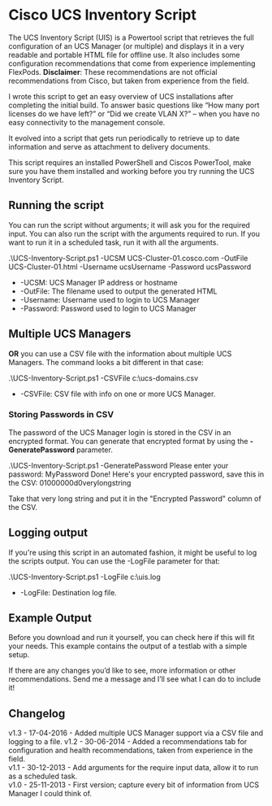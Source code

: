 # Cisco UCS Inventory Script
The UCS Inventory Script (UIS) is a Powertool script that retrieves the full configuration of an UCS Manager (or multiple) and displays it in a very readable and portable HTML file for offline use. It also includes some configuration recommendations that come from experience implementing FlexPods. **Disclaimer**: These recommendations are not official recommendations from Cisco, but taken from experience from the field.

I wrote this script to get an easy overview of UCS installations after completing the initial build. To answer basic questions like “How many port licenses do we have left?” or “Did we create VLAN X?” – when you have no easy connectivity to the management console.

It evolved into a script that gets run periodically to retrieve up to date information and serve as attachment to delivery documents.

This script requires an installed PowerShell and Ciscos PowerTool, make sure you have them installed and working before you try running the UCS Inventory Script.

## Running the script
You can run the script without arguments; it will ask you for the required input. You can also run the script with the arguments required to run. If you want to run it in a scheduled task, run it with all the arguments.

.\UCS-Inventory-Script.ps1 -UCSM UCS-Cluster-01.cosco.com -OutFile UCS-Cluster-01.html -Username ucsUsername -Password ucsPassword  
* -UCSM: UCS Manager IP address or hostname
* -OutFile: The filename used to output the generated HTML
* -Username: Username used to login to UCS Manager
* -Password: Password used to login to UCS Manager

## Multiple UCS Managers
**OR** you can use a CSV file with the information about multiple UCS Managers. The command looks a bit different in that case:

.\UCS-Inventory-Script.ps1 -CSVFile c:\ucs-domains.csv
* -CSVFile: CSV file with info on one or more UCS Manager.

### Storing Passwords in CSV
The password of the UCS Manager login is stored in the CSV in an encrypted format. You can generate that encrypted format by using the **-GeneratePassword** parameter.

.\UCS-Inventory-Script.ps1 -GeneratePassword
Please enter your password: MyPassword
Done! Here's your encrypted password, save this in the CSV:
01000000d0verylongstring

Take that very long string and put it in the "Encrypted Password" column of the CSV.

## Logging output
If you're using this script in an automated fashion, it might be useful to log the scripts output. You can use the -LogFile parameter for that:

.\UCS-Inventory-Script.ps1 -LogFile c:\uis.log
* -LogFile: Destination log file.

## Example Output
Before you download and run it yourself, you can check here if this will fit your needs. This example contains the output of a testlab with a simple setup.

If there are any changes you’d like to see, more information or other recommendations. Send me a message and I’ll see what I can do to include it!

## Changelog
v1.3 - 17-04-2016 - Added multiple UCS Manager support via a CSV file and logging to a file.
v1.2 - 30-06-2014 - Added a recommendations tab for configuration and health recommendations, taken from experience in the field.  
v1.1 - 30-12-2013 - Add arguments for the require input data, allow it to run as a scheduled task.  
v1.0 - 25-11-2013 - First version; capture every bit of information from UCS Manager I could think of.
